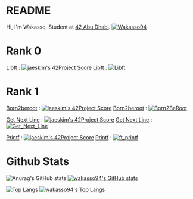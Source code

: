 # README
Hi, I'm Wakasso, Student at [42 Abu Dhabi](https://42abudhabi.ae/).
[![Wakasso94](https://badge42.herokuapp.com/api/stats/imaman-s?cursus=42Cursus&privacyName=true)](https://github.com/Wakasso94)

# Rank 0
[Libft](https://github.com/Wakasso94/Libft) : [![jaeskim's 42Project Score](https://badge42.herokuapp.com/api/project/imaman-s/Libft)](https://github.com/JaeSeoKim/badge42)
[Libft](https://github.com/Wakasso94/Libft) : [![Libft](https://badge42.herokuapp.com/api/project/imaman-s/Libft)](https://github.com/Wakasso94/Libft)

# Rank 1
[Born2beroot](https://github.com/Wakasso94/Born2BeRoot) : [![jaeskim's 42Project Score](https://badge42.herokuapp.com/api/project/imaman-s/Born2beroot)](https://github.com/JaeSeoKim/badge42)
[Born2beroot](https://github.com/Wakasso94/Born2BeRoot) : [![Born2BeRoot](https://badge42.herokuapp.com/api/project/imaman-s/Born2beroot)](https://github.com/Wakasso94/Born2BeRoot)

[Get Next Line](https://github.com/Wakasso94/Get_Next_Line) : [![jaeskim's 42Project Score](https://badge42.herokuapp.com/api/project/imaman-s/get_next_line)](https://github.com/JaeSeoKim/badge42)
[Get Next Line](https://github.com/Wakasso94/Get_Next_Line) : [![Get_Next_Line](https://badge42.herokuapp.com/api/project/imaman-s/get_next_line)](https://github.com/Wakasso94/Get_Next_Line)

[Printf](https://github.com/Wakasso94/ft_printf) : [![jaeskim's 42Project Score](https://badge42.herokuapp.com/api/project/imaman-s/ft_printf)](https://github.com/JaeSeoKim/badge42)
[Printf](https://github.com/Wakasso94/ft_printf) : [![ft_printf](https://badge42.herokuapp.com/api/project/imaman-s/ft_printf)](https://github.com/Wakasso94/ft_printf)

# Github Stats

![Anurag's GitHub stats](https://github-readme-stats.vercel.app/api?username=hebx&show_icons=true&theme=dracula)
[![wakasso94's GitHub stats](https://github-readme-stats.vercel.app/api?username=hebx&show_icons=true&theme=dracula)](https://github.com/Hebx)

[![Top Langs](https://github-readme-stats.vercel.app/api/top-langs/?username=hebx&layout=compact&show_icons=true&theme=dracula)](https://github.com/anuraghazra/github-readme-stats)
[![wakasso94's Top Langs](https://github-readme-stats.vercel.app/api/top-langs/?username=hebx&layout=compact&show_icons=true&theme=dracula)](https://github.com/wakasso94)
